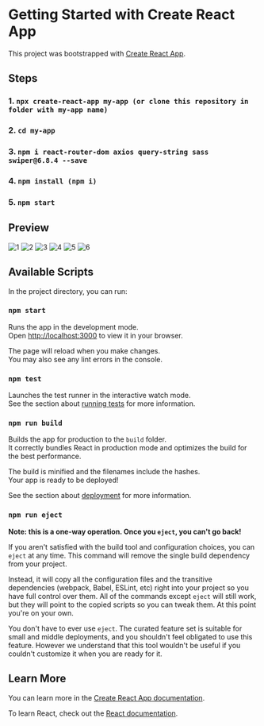 # Getting Started with Create React App

This project was bootstrapped with [Create React App](https://github.com/facebook/create-react-app).

## Steps

### 1. `npx create-react-app my-app (or clone this repository in folder with my-app name)`

### 2. `cd my-app`

### 3. `npm i react-router-dom axios query-string sass swiper@6.8.4 --save`

### 4. `npm install (npm i)`

### 5. `npm start`

## Preview
![1](https://user-images.githubusercontent.com/3600433/184255594-61053e9a-276e-40eb-b8d2-071abe7a96ed.jpg)
![2](https://user-images.githubusercontent.com/3600433/184255627-c3a65e54-6355-49bc-acc9-765e6d20ff07.jpg)
![3](https://user-images.githubusercontent.com/3600433/184255629-26fb4d87-e43a-4075-9742-0bac349015cf.jpg)
![4](https://user-images.githubusercontent.com/3600433/184255632-06c5e9a1-b263-435c-94df-228d981030a6.jpg)
![5](https://user-images.githubusercontent.com/3600433/184255633-46d998dd-6438-412b-9731-43ddbda3a14e.jpg)
![6](https://user-images.githubusercontent.com/3600433/184255635-2cbc860c-839e-4d76-b157-ee8060b99052.jpg)

## Available Scripts

In the project directory, you can run:

### `npm start`

Runs the app in the development mode.\
Open [http://localhost:3000](http://localhost:3000) to view it in your browser.

The page will reload when you make changes.\
You may also see any lint errors in the console.

### `npm test`

Launches the test runner in the interactive watch mode.\
See the section about [running tests](https://facebook.github.io/create-react-app/docs/running-tests) for more information.

### `npm run build`

Builds the app for production to the `build` folder.\
It correctly bundles React in production mode and optimizes the build for the best performance.

The build is minified and the filenames include the hashes.\
Your app is ready to be deployed!

See the section about [deployment](https://facebook.github.io/create-react-app/docs/deployment) for more information.

### `npm run eject`

**Note: this is a one-way operation. Once you `eject`, you can't go back!**

If you aren't satisfied with the build tool and configuration choices, you can `eject` at any time. This command will remove the single build dependency from your project.

Instead, it will copy all the configuration files and the transitive dependencies (webpack, Babel, ESLint, etc) right into your project so you have full control over them. All of the commands except `eject` will still work, but they will point to the copied scripts so you can tweak them. At this point you're on your own.

You don't have to ever use `eject`. The curated feature set is suitable for small and middle deployments, and you shouldn't feel obligated to use this feature. However we understand that this tool wouldn't be useful if you couldn't customize it when you are ready for it.

## Learn More

You can learn more in the [Create React App documentation](https://facebook.github.io/create-react-app/docs/getting-started).

To learn React, check out the [React documentation](https://reactjs.org/).
